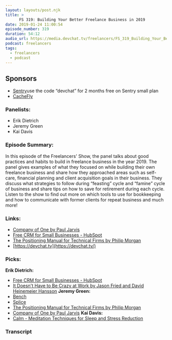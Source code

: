 ```yaml
---
layout: layouts/post.njk
title: >
      FS 319: Building Your Better Freelance Business in 2019
date: 2019-01-24 11:00:54
episode_number: 319
duration: 54:12
audio_url: https://media.devchat.tv/freelancers/FS_319_Building_Your_Better_Freelance_Business_in_2019.mp3
podcast: freelancers
tags: 
  - freelancers
  - podcast
---
```


## **Sponsors**

- [Sentry](https://sentry.io/)use the code “devchat” for 2 months free on Sentry small plan
- [CacheFly](https://www.cachefly.com/)

### **Panelists:**

- Erik Dietrich
- Jeremy Green
- Kai Davis

### **Episode Summary:**
In this episode of the Freelancers' Show, the panel talks about good practices and habits to build in freelance business in the year 2019. The panel gives examples of what they focused on while building their own freelance business and share how they approached areas such as self-care, financial planning and client acquisition goals in their business. They discuss what strategies to follow during “feasting” cycle and “famine” cycle of business and share tips on how to save for retirement during each cycle. Listen to the show to find out more on which tools to use for bookkeeping and how to communicate with former clients for repeat business and much more!
### **Links:**

- <u><a href="https://www.amazon.com/Company-One-Staying-Small-Business/dp/1328972356">Company of One by Paul Jarvis</a></u>
- [Free CRM for Small Businesses - HubSpot](https://www.hubspot.com/products/crm)
- [The Positioning Manual for Technical Firms by Philip Morgan](https://philipmorganconsulting.com/the-positioning-manual-for-technical-firms/)
- [https://devchat.tv](https://devchat.tv/)

### **Picks:**
 **Erik Dietrich:**
- <u><a href="https://www.hubspot.com/products/crm">Free CRM for Small Businesses - HubSpot</a></u>
- <u><a href="https://www.amazon.com/Doesnt-Have-Be-Crazy-Work/dp/0062874780">It Doesn't Have to Be Crazy at Work by Jason Fried and David Heinemeier Hansson</a></u>
**Jeremy Green:**
- [Bench](https://bench.co/)
- [Splice](https://splice.com/)
- [The Positioning Manual for Technical Firms by Philip Morgan](https://splice.com/)
- <u><a href="https://splice.com/"> Company of One by Paul Jarvis</a></u>
**Kai Davis:**
- <u><a href="https://www.calm.com/">Calm - Meditation Techniques for Sleep and Stress Reduction</a></u>
&nbsp;

### Transcript


